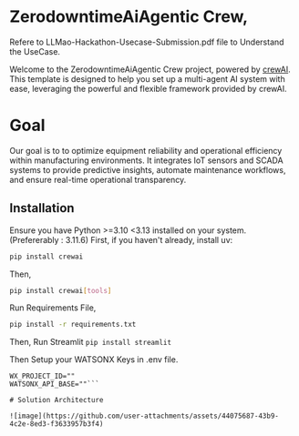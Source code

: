 # ZerodowntimeAiAgentic Crew, 

Refere to LLMao-Hackathon-Usecase-Submission.pdf file to Understand the UseCase.

Welcome to the ZerodowntimeAiAgentic Crew project, powered by [crewAI](https://crewai.com). This template is designed to help you set up a multi-agent AI system with ease, leveraging the powerful and flexible framework provided by crewAI. 

# Goal
Our goal is to to optimize equipment reliability and operational efficiency within manufacturing environments. It integrates IoT sensors and SCADA systems to provide predictive insights, automate maintenance workflows, and ensure real-time operational transparency.

## Installation
Ensure you have Python >=3.10 <3.13 installed on your system. 
(Prefererably : 3.11.6)
First, if you haven't already, install uv:

```bash
pip install crewai
```
Then,

```bash
pip install crewai[tools]
```
Run Requirements File,

```bash
pip install -r requirements.txt
```

Then, Run Streamlit
```pip install streamlit```

Then Setup your WATSONX Keys in .env file.

```WATSONX_APIKEY=""
WX_PROJECT_ID=""
WATSONX_API_BASE=""```

# Solution Architecture

![image](https://github.com/user-attachments/assets/44075687-43b9-4c2e-8ed3-f3633957b3f4)




